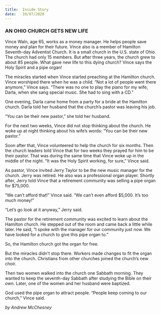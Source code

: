 ```yaml
---
title:  Inside Story
date:   10/07/2020
---
```


### AN OHIO CHURCH GETS NEW LIFE

Vince Waln, age 65, works as a money manager. He helps people save money and plan for their future. Vince also is a member of Hamilton Seventh-day Adventist Church. It is a small church in the U.S. state of Ohio. The church had only 15 members. But after three years, the church grew to about 85 people. What gave new life to this dying church? Vince says the Holy Spirit and a pipe organ!

The miracles started when Vince started preaching at the Hamilton church. Vince worshiped there when he was a child. “Not a lot of people went there anymore,” Vince says. “There was no one to play the piano for my wife, Darla, when she sang special music. She had to sing with a CD.”

One evening, Darla came home from a party for a bride at the Hamilton church. Darla told her husband that the church’s pastor was leaving his job.

“You can be their new pastor,” she told her husband.

For the next two weeks, Vince did not stop thinking about the church. He woke up at night thinking about his wife’s words: “You can be their new pastor.”

Soon after that, Vince volunteered to help the church for six months. Then the church leaders told Vince that for two weeks they prayed for him to be their pastor. That was during the same time that Vince woke up in the middle of the night. “It was the Holy Spirit working, for sure,” Vince said.

As pastor, Vince invited Jerry Taylor to be the new music manager for the church. Jerry was retired. He also was a professional organ player. Shortly after, Jerry told Vince that a retirement community was selling a pipe organ for $75,000.

“We can’t afford that!” Vince said. “We can’t even afford $5,000. It’s too much money!”

“Let’s go look at it anyway,” Jerry said.

The pastor for the retirement community was excited to learn about the Hamilton church. He stepped out of the room and came back a little while later. He said, “I spoke with the manager for our community just now. We have looked for a church to give this pipe organ to.”

So, the Hamilton church got the organ for free.

But the miracles didn’t stop there. Workers made changes to fit the organ into the church. Christians from other churches joined the church’s new choir.

Then two women walked into the church one Sabbath morning. They wanted to keep the seventh-day Sabbath after studying the Bible on their own. Later, one of the women and her husband were baptized.

God used the pipe organ to attract people. “People keep coming to our church,” Vince said.

_by Andrew McChesney_
